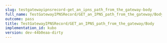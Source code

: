 ```yaml
---
slug: testgatewayipnsrecord-get_an_ipns_path_from_the_gateway-body
full_name: TestGatewayIPNSRecord/GET_an_IPNS_path_from_the_gateway/Body
outcome: pass
title: TestGatewayIPNSRecord/GET_an_IPNS_path_from_the_gateway/Body
implementation_id: kubo
version: dev-44b0eaa-dirty
---
```


